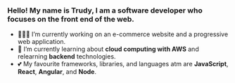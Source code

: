 ### Hello! My name is Trudy, I am a software developer who focuses on the front end of the web.
- 👩🏻‍💻 I’m currently working on an e-commerce website and a progressive web application.
- 🌱 I’m currently learning about **cloud computing with AWS** and relearning **backend** technologies.
- 💕 My favourite frameworks, libraries, and languages atm are **JavaScript**, **React**, **Angular**, and **Node**.

<!-- 
Playing with the GitHub page view counter from:
https://github.com/antonkomarev/github-profile-views-counter

![](https://komarev.com/ghpvc/?username=trudypwong&style=for-the-badge)
-->

<!--
**trudypwong/trudypwong** is a ✨ _special_ ✨ repository because its `README.md` (this file) appears on your GitHub profile.

Here are some ideas to get you started:

- 🔭 I’m currently working on ...
- 🌱 I’m currently learning ...
- 👯 I’m looking to collaborate on ...
- 🤔 I’m looking for help with ...
- 💬 Ask me about ...
- 📫 How to reach me: ...
- 😄 Pronouns: ...
- ⚡ Fun fact: ...

-->
